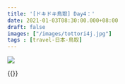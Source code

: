 ```yaml
---
title: '[ドキドキ鳥取] Day4：'
date: 2021-01-03T08:30:00.000+08:00
draft: false
images: ["/images/tottori4j.jpg"]
tags : [travel-日本-鳥取]
---
```




![](/images/tottori4j.jpg)

    
  
{{<tottori>}}  
